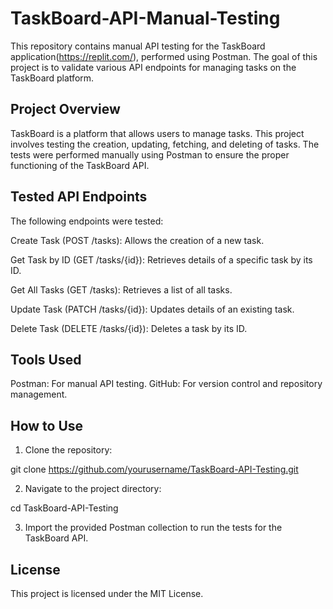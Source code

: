 # TaskBoard-API-Manual-Testing
This repository contains manual API testing for the TaskBoard application(https://replit.com/), performed using Postman. The goal of this project is to validate various API endpoints for managing tasks on the TaskBoard platform.

## Project Overview
TaskBoard is a platform that allows users to manage tasks. This project involves testing the creation, updating, fetching, and deleting of tasks. The tests were performed manually using Postman to ensure the proper functioning of the TaskBoard API.

## Tested API Endpoints
The following endpoints were tested:

Create Task (POST /tasks): Allows the creation of a new task.

Get Task by ID (GET /tasks/{id}): Retrieves details of a specific task by its ID.

Get All Tasks (GET /tasks): Retrieves a list of all tasks.

Update Task (PATCH /tasks/{id}): Updates details of an existing task.

Delete Task (DELETE /tasks/{id}): Deletes a task by its ID.

## Tools Used
Postman: For manual API testing.
GitHub: For version control and repository management.

## How to Use
1. Clone the repository:

git clone https://github.com/yourusername/TaskBoard-API-Testing.git

2. Navigate to the project directory:

cd TaskBoard-API-Testing

3. Import the provided Postman collection to run the tests for the TaskBoard API.

## License
This project is licensed under the MIT License.

